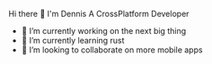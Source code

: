 Hi there 👋 I'm Dennis
A CrossPlatform Developer

- 🔭 I’m currently working on the next big thing
- 🌱 I’m currently learning rust
- 👯 I’m looking to collaborate on more mobile apps 


